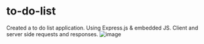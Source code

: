# to-do-list
Created a to do list application. Using Express.js & embedded JS. Client and server side requests and responses.
![image](https://github.com/kevinyejoonlee/to-do-list/assets/73869929/cb65c95c-c2dc-4e4e-8656-486066cb01da)

